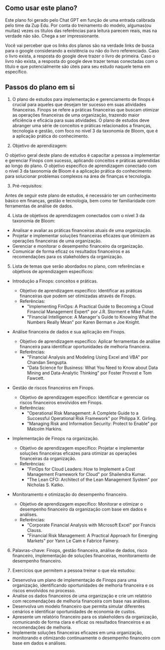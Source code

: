 ## Como usar este plano?

Este plano foi gerado pelo Chat GPT em função de uma entrada calibrada pelo time da Zup Edu. Por conta do treinamento do modelo, algumas(ou muitas) vezes os títulos das referências para leitura parecem reais, mas na verdade não são. Chega a ser impressionante. 

Você vai perceber que os links dos planos são na verdade links de busca para o google considerando a existência ou não do livro referenciado. Caso o livro exista, a resposta do google deve trazer o livro de primeira. Caso o livro não exista, a resposta do google deve trazer temas conectadas com o título e que potencialmente são úteis para seu estudo naquele tema em específico. 

## Passos do plano em si

1. O plano de estudos para implementação e gerenciamento de finops é crucial para aqueles que desejam ter sucesso em suas atividades financeiras. Finops se refere a práticas financeiras que buscam otimizar as operações financeiras de uma organização, trazendo maior eficiência e eficácia para suas atividades. O plano de estudos deve abranger uma série de conceitos e práticas relacionados a finanças, tecnologia e gestão, com foco no nível 3 da taxonomia de Bloom, que é a aplicação prática do conhecimento.

2. Objetivo de aprendizagem:

O objetivo geral deste plano de estudos é capacitar a pessoa a implementar e gerenciar Finops com sucesso, aplicando conceitos e práticas aprendidas ao longo do plano. O objetivo específico de aprendizagem conectado com o nível 3 da taxonomia de Bloom é a aplicação prática do conhecimento para solucionar problemas complexos na área de finanças e tecnologia.

3. Pré-requisitos:

Antes de seguir este plano de estudos, é necessário ter um conhecimento básico em finanças, gestão e tecnologia, bem como ter familiaridade com ferramentas de análise de dados.

4. Lista de objetivos de aprendizagem conectados com o nível 3 da taxonomia de Bloom:

* Analisar e avaliar as práticas financeiras atuais de uma organização.
* Projetar e implementar soluções financeiras eficazes que otimizem as operações financeiras de uma organização.
* Gerenciar e monitorar o desempenho financeiro da organização.
* Comunicar de forma eficaz os resultados financeiros e as recomendações para os stakeholders da organização.

5.  Lista de temas que serão abordados no plano, com referências e objetivos de aprendizagem específicos:

* Introdução a Finops: conceitos e práticas.
	* Objetivo de aprendizagem específico: Identificar as práticas financeiras que podem ser otimizadas através de Finops.
	* Referências:
		* "Implementing FinOps: A Practical Guide to Becoming a Cloud Financial Management Expert" por J.R. Storment e Mike Fuller.
		* "Financial Intelligence: A Manager's Guide to Knowing What the Numbers Really Mean" por Karen Berman e Joe Knight.

* Análise financeira de dados e sua aplicação em Finops.
	* Objetivo de aprendizagem específico: Aplicar ferramentas de análise financeira para identificar oportunidades de melhoria financeira.
	* Referências:
		* "Financial Analysis and Modeling Using Excel and VBA" por Chandan Sengupta.
		* "Data Science for Business: What You Need to Know about Data Mining and Data-Analytic Thinking" por Foster Provost e Tom Fawcett.

* Gestão de riscos financeiros em Finops.
	* Objetivo de aprendizagem específico: Identificar e gerenciar os riscos financeiros envolvidos em Finops.
	* Referências:
		* "Operational Risk Management: A Complete Guide to a Successful Operational Risk Framework" por Philippa X. Girling.
		* "Managing Risk and Information Security: Protect to Enable" por Malcolm Harkins.

* Implementação de Finops na organização.
	* Objetivo de aprendizagem específico: Projetar e implementar soluções financeiras eficazes para otimizar as operações financeiras da organização.
	* Referências:
		* "FinOps for Cloud Leaders: How to Implement a Cost Management Framework for Cloud" por Shailendra Kumar.
		* "The Lean CFO: Architect of the Lean Management System" por Nicholas S. Katko.

* Monitoramento e otimização do desempenho financeiro.
	* Objetivo de aprendizagem específico: Monitorar e otimizar o desempenho financeiro da organização com base em dados e análises.
	* Referências:
		* "Corporate Financial Analysis with Microsoft Excel" por Francis Clauss.
		* "Financial Risk Management: A Practical Approach for Emerging Markets" por Yann Le Cam e Fabrice Famery.

6. Palavras-chave: Finops, gestão financeira, análise de dados, risco financeiro, implementação de soluções financeiras, monitoramento de desempenho financeiro.

7.  Exercícios que permitem a pessoa treinar o que ela estudou:

* Desenvolva um plano de implementação de Finops para uma organização, identificando oportunidades de melhoria financeira e os riscos envolvidos no processo.
* Analise os dados financeiros de uma organização e crie um relatório com recomendações de melhoria financeira com base nas análises.
* Desenvolva um modelo financeiro que permita simular diferentes cenários e identificar oportunidades de economia de custos.
* Apresente um relatório financeiro para os stakeholders da organização, comunicando de forma clara e eficaz os resultados financeiros e as recomendações de melhoria.
* Implemente soluções financeiras eficazes em uma organização, monitorando e otimizando continuamente o desempenho financeiro com base em dados e análises.